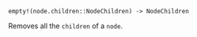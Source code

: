 ```
empty!(node.children::NodeChildren) -> NodeChildren
```

Removes all the `children` of a `node`.
